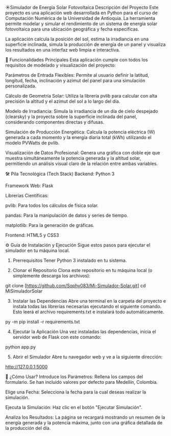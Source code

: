 ☀️Simulador de Energía Solar Fotovoltaica
Descripción del Proyecto
Este proyecto es una aplicación web desarrollada en Python para el curso de Computación Numérica de la Universidad de Antioquia. La herramienta permite modelar y simular el rendimiento de un sistema de energía solar fotovoltaica para una ubicación geográfica y fecha específicas.

La aplicación calcula la posición del sol, estima la irradiancia en una superficie inclinada, simula la producción de energía de un panel y visualiza los resultados en una interfaz web limpia e interactiva.

🚀 Funcionalidades Principales
Esta aplicación cumple con todos los requisitos de modelado y visualización del proyecto:

Parámetros de Entrada Flexibles: Permite al usuario definir la latitud, longitud, fecha, inclinación y azimut del panel para una simulación personalizada.

Cálculo de Geometría Solar: Utiliza la librería pvlib para calcular con alta precisión la altitud y el azimut del sol a lo largo del día.

Modelo de Irradiancia: Simula la irradiancia de un día de cielo despejado (clearsky) y la proyecta sobre la superficie inclinada del panel, considerando componentes directas y difusas.

Simulación de Producción Energética: Calcula la potencia eléctrica (W) generada a cada momento y la energía diaria total (kWh) utilizando el modelo PVWatts de pvlib.

Visualización de Datos Profesional: Genera una gráfica con doble eje que muestra simultáneamente la potencia generada y la altitud solar, permitiendo un análisis visual claro de la relación entre ambas variables.

🛠️ Pila Tecnológica (Tech Stack)
Backend: Python 3

Framework Web: Flask

Librerías Científicas:

pvlib: Para todos los cálculos de física solar.

pandas: Para la manipulación de datos y series de tiempo.

matplotlib: Para la generación de gráficas.

Frontend: HTML5 y CSS3

⚙️ Guía de Instalación y Ejecución
Sigue estos pasos para ejecutar el simulador en tu máquina local.

1. Prerrequisitos
Tener Python 3 instalado en tu sistema.

2. Clonar el Repositorio
Clona este repositorio en tu máquina local (o simplemente descarga los archivos):

git clone [https://github.com/Sophy083/Mi-Simulador-Solar.git]
cd MiSimuladorSolar

3. Instalar las Dependencias
Abre una terminal en la carpeta del proyecto e instala todas las librerías necesarias ejecutando el siguiente comando. Esto leerá el archivo requirements.txt e instalará todo automáticamente.

py -m pip install -r requirements.txt

4. Ejecutar la Aplicación
Una vez instaladas las dependencias, inicia el servidor web de Flask con este comando:

python app.py

5. Abrir el Simulador
Abre tu navegador web y ve a la siguiente dirección:

http://127.0.0.1:5000

📖 ¿Cómo Usar?
Introduce los Parámetros: Rellena los campos del formulario. Se han incluido valores por defecto para Medellín, Colombia.

Elige una Fecha: Selecciona la fecha para la cual deseas realizar la simulación.

Ejecuta la Simulación: Haz clic en el botón "Ejecutar Simulación".

Analiza los Resultados: La página se recargará mostrando un resumen de la energía generada y la potencia máxima, junto con una gráfica detallada de la producción del día.
